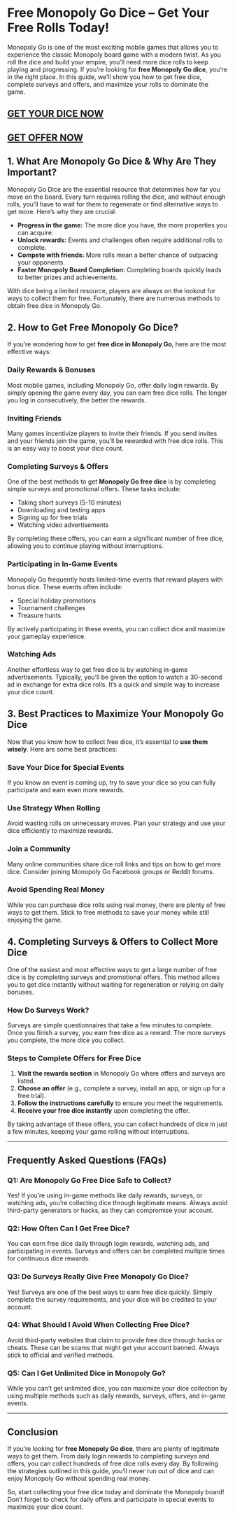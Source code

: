 # Free Monopoly Go Dice – Get Your Free Rolls Today!

Monopoly Go is one of the most exciting mobile games that allows you to experience the classic Monopoly board game with a modern twist. As you roll the dice and build your empire, you’ll need more dice rolls to keep playing and progressing. If you’re looking for **free Monopoly Go dice**, you’re in the right place. In this guide, we’ll show you how to get free dice, complete surveys and offers, and maximize your rolls to dominate the game.

## <a href="https://giftcodehive.com/monopoly-go-free-dice">GET YOUR DICE NOW</a>
## <a href="https://giftcodehive.com/monopoly-go-free-dice">GET OFFER NOW</a>

## 1. What Are Monopoly Go Dice & Why Are They Important?

Monopoly Go Dice are the essential resource that determines how far you move on the board. Every turn requires rolling the dice, and without enough rolls, you’ll have to wait for them to regenerate or find alternative ways to get more. Here’s why they are crucial:

- **Progress in the game:** The more dice you have, the more properties you can acquire.
- **Unlock rewards:** Events and challenges often require additional rolls to complete.
- **Compete with friends:** More rolls mean a better chance of outpacing your opponents.
- **Faster Monopoly Board Completion:** Completing boards quickly leads to better prizes and achievements.

With dice being a limited resource, players are always on the lookout for ways to collect them for free. Fortunately, there are numerous methods to obtain free dice in Monopoly Go.

## 2. How to Get Free Monopoly Go Dice?

If you’re wondering how to get **free dice in Monopoly Go**, here are the most effective ways:

### **Daily Rewards & Bonuses**
Most mobile games, including Monopoly Go, offer daily login rewards. By simply opening the game every day, you can earn free dice rolls. The longer you log in consecutively, the better the rewards.

### **Inviting Friends**
Many games incentivize players to invite their friends. If you send invites and your friends join the game, you’ll be rewarded with free dice rolls. This is an easy way to boost your dice count.

### **Completing Surveys & Offers**
One of the best methods to get **Monopoly Go free dice** is by completing simple surveys and promotional offers. These tasks include:

- Taking short surveys (5-10 minutes)
- Downloading and testing apps
- Signing up for free trials
- Watching video advertisements

By completing these offers, you can earn a significant number of free dice, allowing you to continue playing without interruptions.

### **Participating in In-Game Events**
Monopoly Go frequently hosts limited-time events that reward players with bonus dice. These events often include:

- Special holiday promotions
- Tournament challenges
- Treasure hunts

By actively participating in these events, you can collect dice and maximize your gameplay experience.

### **Watching Ads**
Another effortless way to get free dice is by watching in-game advertisements. Typically, you’ll be given the option to watch a 30-second ad in exchange for extra dice rolls. It’s a quick and simple way to increase your dice count.

## 3. Best Practices to Maximize Your Monopoly Go Dice

Now that you know how to collect free dice, it’s essential to **use them wisely**. Here are some best practices:

### **Save Your Dice for Special Events**
If you know an event is coming up, try to save your dice so you can fully participate and earn even more rewards.

### **Use Strategy When Rolling**
Avoid wasting rolls on unnecessary moves. Plan your strategy and use your dice efficiently to maximize rewards.

### **Join a Community**
Many online communities share dice roll links and tips on how to get more dice. Consider joining Monopoly Go Facebook groups or Reddit forums.

### **Avoid Spending Real Money**
While you can purchase dice rolls using real money, there are plenty of free ways to get them. Stick to free methods to save your money while still enjoying the game.

## 4. Completing Surveys & Offers to Collect More Dice

One of the easiest and most effective ways to get a large number of free dice is by completing surveys and promotional offers. This method allows you to get dice instantly without waiting for regeneration or relying on daily bonuses.

### **How Do Surveys Work?**
Surveys are simple questionnaires that take a few minutes to complete. Once you finish a survey, you earn free dice as a reward. The more surveys you complete, the more dice you collect.

### **Steps to Complete Offers for Free Dice**
1. **Visit the rewards section** in Monopoly Go where offers and surveys are listed.
2. **Choose an offer** (e.g., complete a survey, install an app, or sign up for a free trial).
3. **Follow the instructions carefully** to ensure you meet the requirements.
4. **Receive your free dice instantly** upon completing the offer.

By taking advantage of these offers, you can collect hundreds of dice in just a few minutes, keeping your game rolling without interruptions.

---

## **Frequently Asked Questions (FAQs)**

### **Q1: Are Monopoly Go Free Dice Safe to Collect?**
Yes! If you’re using in-game methods like daily rewards, surveys, or watching ads, you’re collecting dice through legitimate means. Always avoid third-party generators or hacks, as they can compromise your account.

### **Q2: How Often Can I Get Free Dice?**
You can earn free dice daily through login rewards, watching ads, and participating in events. Surveys and offers can be completed multiple times for continuous dice rewards.

### **Q3: Do Surveys Really Give Free Monopoly Go Dice?**
Yes! Surveys are one of the best ways to earn free dice quickly. Simply complete the survey requirements, and your dice will be credited to your account.

### **Q4: What Should I Avoid When Collecting Free Dice?**
Avoid third-party websites that claim to provide free dice through hacks or cheats. These can be scams that might get your account banned. Always stick to official and verified methods.

### **Q5: Can I Get Unlimited Dice in Monopoly Go?**
While you can’t get unlimited dice, you can maximize your dice collection by using multiple methods such as daily rewards, surveys, offers, and in-game events.

---

## **Conclusion**

If you’re looking for **free Monopoly Go dice**, there are plenty of legitimate ways to get them. From daily login rewards to completing surveys and offers, you can collect hundreds of free dice rolls every day. By following the strategies outlined in this guide, you’ll never run out of dice and can enjoy Monopoly Go without spending real money.

So, start collecting your free dice today and dominate the Monopoly board! Don’t forget to check for daily offers and participate in special events to maximize your dice count.

